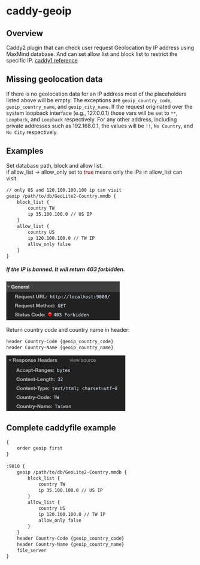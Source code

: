 # caddy-geoip

## Overview
Caddy2 plugin that can check user request Geolocation by IP address using MaxMind database. And can set allow list and block list to restrict the specific IP.
[caddy1 reference](https://github.com/aablinov/caddy-geoip/)

## Missing geolocation data

If there is no geolocation data for an IP address most of the placeholders listed above will be empty. The exceptions are `geoip_country_code`,
`geoip_country_name`, and `geoip_city_name`. If the request originated over
the system loopback interface (e.g., 127.0.0.1) those vars will be set
to `**`, `Loopback`, and `Loopback` respectively. For any other address,
including private addresses such as 192.168.0.1, the values will be `!!`,
`No Country`, and `No City` respectively.

## Examples
Set database path, block and allow list. <br>
if allow_list -> allow_only set to <font color="#660000">true</font>  means only the IPs in allow_list can visit. <br>


```
// only US and 120.100.100.100 ip can visit
geoip /path/to/db/GeoLite2-Country.mmdb {
    block_list {
        country TW
        ip 35.100.100.0 // US IP
    }
    allow_list {
        country US     
        ip 120.100.100.0 // TW IP
        allow_only false
    }
}
```

##### If the IP is banned. It will return 403 forbidden. <br>
![402-forbidden](https://github.com/nickest14/caddy-geoip/blob/master/imgs/403-forbidden.png?raw=true)

Return country code and country name in header:
```
header Country-Code {geoip_country_code}
header Country-Name {geoip_country_name}
```
![header-country](https://github.com/nickest14/caddy-geoip/blob/master/imgs/header-country.png?raw=true)

## Complete caddyfile example
```
{
    order geoip first
}

:9010 {
    geoip /path/to/db/GeoLite2-Country.mmdb {
        block_list {
            country TW
            ip 35.100.100.0 // US IP
        }
        allow_list {
            country US     
            ip 120.100.100.0 // TW IP
            allow_only false
        }
    }
    header Country-Code {geoip_country_code}
    header Country-Name {geoip_country_name}
    file_server
}
```
